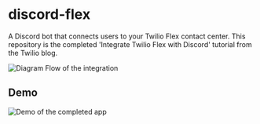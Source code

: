 # discord-flex
A Discord bot that connects users to your Twilio Flex contact center. This repository is the completed 'Integrate Twilio Flex with Discord' tutorial from the Twilio blog.

![Diagram Flow of the integration](https://assets.cdn.prod.twilio.com/images/3OO063luVRq6zouzMQLBviDmDtxZNeFEjpNTRsvi1s3ih7.width-600.png)
## Demo
![Demo of the completed app](https://assets.cdn.prod.twilio.com/images/L0bm80hNBRzBC93iYW4E-xXloj66VIhIowAZqd62RfdaZQ.width-800.png)
